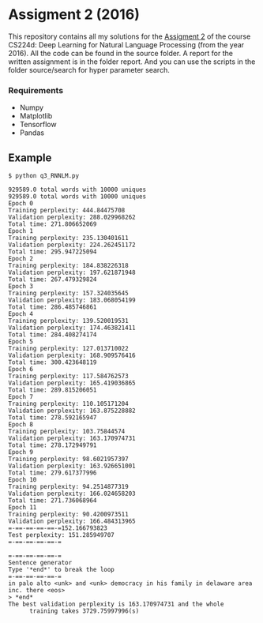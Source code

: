 # Assigment 2 (2016)

This repository contains all my solutions for the [Assigment 2](http://cs224d.stanford.edu/assignment2/index.html) of the course CS224d: Deep Learning for Natural Language Processing (from the year 2016). All the code can be found in the source folder. A report for the written assignment is in the folder report. And you can use the scripts in the folder source/search for hyper parameter search.

### Requirements
* Numpy
* Matplotlib
* Tensorflow
* Pandas


## Example

```
$ python q3_RNNLM.py

929589.0 total words with 10000 uniques
929589.0 total words with 10000 uniques
Epoch 0
Training perplexity: 444.84475708
Validation perplexity: 288.029968262
Total time: 271.806652069
Epoch 1
Training perplexity: 235.130401611
Validation perplexity: 224.262451172
Total time: 295.947225094
Epoch 2
Training perplexity: 184.838226318
Validation perplexity: 197.621871948
Total time: 267.479329824
Epoch 3
Training perplexity: 157.324035645
Validation perplexity: 183.068054199
Total time: 286.485746861
Epoch 4
Training perplexity: 139.520019531
Validation perplexity: 174.463821411
Total time: 284.408274174
Epoch 5
Training perplexity: 127.013710022
Validation perplexity: 168.909576416
Total time: 300.423648119
Epoch 6
Training perplexity: 117.584762573
Validation perplexity: 165.419036865
Total time: 289.815206051
Epoch 7
Training perplexity: 110.105171204
Validation perplexity: 163.875228882
Total time: 278.592165947
Epoch 8
Training perplexity: 103.75844574
Validation perplexity: 163.170974731
Total time: 278.172949791
Epoch 9
Training perplexity: 98.6021957397
Validation perplexity: 163.926651001
Total time: 279.617377996
Epoch 10
Training perplexity: 94.2514877319
Validation perplexity: 166.024658203
Total time: 271.736068964
Epoch 11
Training perplexity: 90.4200973511
Validation perplexity: 166.484313965
=-==-==-==-==-=152.166793823
Test perplexity: 151.285949707
=-==-==-==-==-=
 
=-==-==-==-==-=
Sentence generator
Type '*end*' to break the loop
=-==-==-==-==-=
in palo alto <unk> and <unk> democracy in his family in delaware area inc. there <eos>
> *end*
The best validation perplexity is 163.170974731 and the whole
      training takes 3729.75997996(s) 
```
